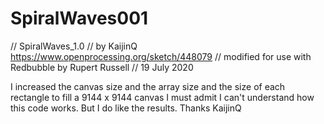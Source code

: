 # SpiralWaves001
// SpiralWaves_1.0
// by KaijinQ https://www.openprocessing.org/sketch/448079
// modified for use with Redbubble by Rupert Russell
// 19 July 2020

I increased the canvas size and the array size and the size of each rectangle to fill a 9144 x 9144 canvas
I must admit I can't understand how this code works.  But I do like the results.
Thanks KaijinQ
